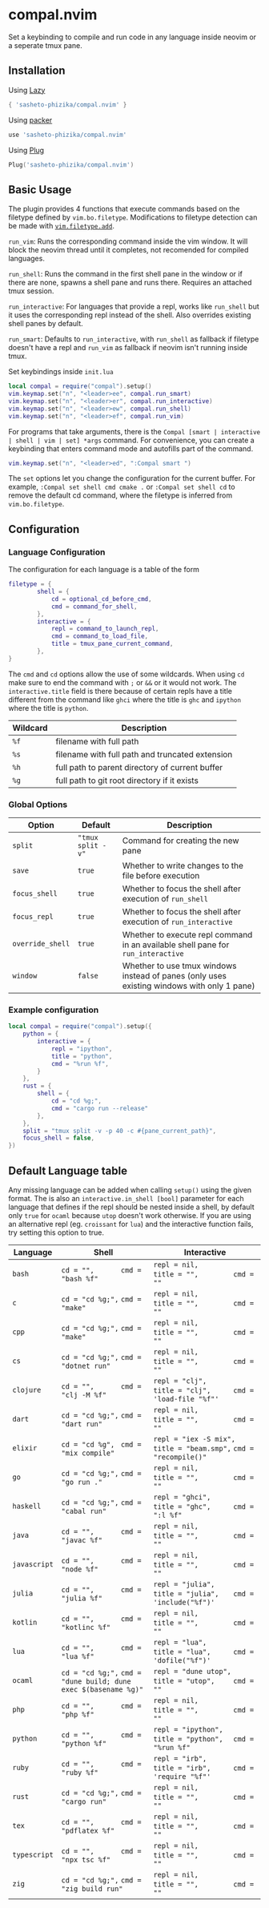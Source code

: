 # compal.nvim
Set a keybinding to compile and run code in any language inside neovim or a seperate tmux pane.

## Installation
Using [Lazy](https://github.com/folke/lazy.nvim)
```lua
{ 'sasheto-phizika/compal.nvim' }
```
Using [packer](https://github.com/wbthomason/packer.nvim)
```lua
use 'sasheto-phizika/compal.nvim'

```
Using [Plug](https://github.com/junegunn/vim-plug)
```lua
Plug('sasheto-phizika/compal.nvim')
```

## Basic Usage
The plugin provides 4 functions that execute commands based on the filetype defined by `vim.bo.filetype`. Modifications to filetype detection can be made with [`vim.filetype.add`](https://neovim.io/doc/user/lua.html#lua-filetype).

`run_vim`: Runs the corresponding command inside the vim window. It will block the neovim thread until it completes, not recomended for compiled languages.

`run_shell`: Runs the command in the first shell pane in the window or if there are none, spawns a shell pane and runs there. Requires an attached tmux session.

`run_interactive`: For languages that provide a repl, works like `run_shell` but it uses the corresponding repl instead of the shell. Also overrides existing shell panes by default.

`run_smart`: Defaults to `run_interactive`, with `run_shell` as fallback if filetype doesn't have a repl and `run_vim` as fallback if neovim isn't running inside tmux.

Set keybindings inside `init.lua`

```lua
local compal = require("compal").setup()
vim.keymap.set("n", "<leader>ee", compal.run_smart)
vim.keymap.set("n", "<leader>er", compal.run_interactive)
vim.keymap.set("n", "<leader>ew", compal.run_shell)
vim.keymap.set("n", "<leader>ef", compal.run_vim)
```
For programs that take arguments, there is the `Compal [smart | interactive | shell | vim | set] *args` command. For convenience, you can create a keybinding that enters command mode and autofills part of the command.

```lua
vim.keymap.set("n", "<leader>ed", ":Compal smart ")
```

The `set` options let you change the configuration for the current buffer. For example, `:Compal set shell cmd cmake .` or `:Compal set shell cd` to remove the default cd command, where the filetype is inferred from `vim.bo.filetype`.

## Configuration
### Language Configuration
The configuration for each language is a table of the form

```lua
filetype = { 
        shell = {
            cd = optional_cd_before_cmd,
            cmd = command_for_shell,
        },
        interactive = {
            repl = command_to_launch_repl,
            cmd = command_to_load_file,
            title = tmux_pane_current_command,
        },
}

```

The `cmd` and `cd` options allow the use of some wildcards. When using `cd` make sure to end the command with `;` or `&&` or it would not work. The `interactive.title` field is there because of certain repls have a title different from the command like `ghci` where the title is `ghc` and `ipython` where the title is `python`.

| Wildcard | Description
|----------|------------|
| `%f` | filename with full path
| `%s` | filename with full path and truncated extension
| `%h` | full path to parent directory of current buffer
| `%g` | full path to git root directory if it exists

### Global Options
| Option | Default | Description
|--------|---------|------------|
| `split`                | `"tmux split -v"` | Command for creating the new pane
| `save`                 | `true`            | Whether to write changes to the file before execution
| `focus_shell`          | `true`            | Whether to focus the shell after execution of `run_shell`  
| `focus_repl`           | `true`            | Whether to focus the shell after execution of `run_interactive`  
| `override_shell`       | `true`            | Whether to execute repl command in an available shell pane for `run_interactive`
| `window`               | `false`           | Whether to use tmux windows instead of panes (only uses existing windows with only 1 pane)

### Example configuration
```lua
local compal = require("compal").setup({
    python = {
        interactive = {
            repl = "ipython",
            title = "python",
            cmd = "%run %f",
        }
    },
    rust = {
        shell = {
            cd = "cd %g;",
            cmd = "cargo run --release"
        },
    },
    split = "tmux split -v -p 40 -c #{pane_current_path}",
    focus_shell = false,
})
```
##  Default Language table
Any missing language can be added when calling `setup()` using the given format. The is also an `interactive.in_shell [bool]` parameter for each language that defines if the repl should be nested inside a shell, by default only `true` for `ocaml` because `utop` doesn't work otherwise. If you are using an alternative repl (eg. `croissant` for `lua`) and the interactive function fails, try setting this option to true.

| Language       | Shell                                                                | Interactive
| ---------      | --------                                                             | -----------
| ` bash       ` | ` cd = "",       `  ` cmd = "bash %f"                              ` | ` repl = nil,          `  ` title = "",         `  ` cmd = ""               `
| ` c          ` | ` cd = "cd %g;", `  ` cmd = "make"                                 ` | ` repl = nil,          `  ` title = "",         `  ` cmd = ""               `
| ` cpp        ` | ` cd = "cd %g;", `  ` cmd = "make"                                 ` | ` repl = nil,          `  ` title = "",         `  ` cmd = ""               `
| ` cs         ` | ` cd = "cd %g;", `  ` cmd = "dotnet run"                           ` | ` repl = nil,          `  ` title = "",         `  ` cmd = ""               `
| ` clojure    ` | ` cd = "",       `  ` cmd = "clj -M %f"                            ` | ` repl = "clj",        `  ` title = "clj",      `  ` cmd = 'load-file "%f"' `
| ` dart       ` | ` cd = "cd %g;", `  ` cmd = "dart run"                             ` | ` repl = nil,          `  ` title = "",         `  ` cmd = ""               `
| ` elixir     ` | ` cd = "cd %g",  `  ` cmd = "mix compile"                          ` | ` repl = "iex -S mix", `  ` title = "beam.smp", `  ` cmd = "recompile()"    `
| ` go         ` | ` cd = "cd %g;", `  ` cmd = "go run ."                             ` | ` repl = nil,          `  ` title = "",         `  ` cmd = ""               `
| ` haskell    ` | ` cd = "cd %g;", `  ` cmd = "cabal run"                            ` | ` repl = "ghci",       `  ` title = "ghc",      `  ` cmd = ":l %f"          `
| ` java       ` | ` cd = "",       `  ` cmd = "javac %f"                             ` | ` repl = nil,          `  ` title = "",         `  ` cmd = ""               `
| ` javascript ` | ` cd = "",       `  ` cmd = "node %f"                              ` | ` repl = nil,          `  ` title = "",         `  ` cmd = ""               `
| ` julia      ` | ` cd = "",       `  ` cmd = "julia %f"                             ` | ` repl = "julia",      `  ` title = "julia",    `  ` cmd = 'include("%f")'  `
| ` kotlin     ` | ` cd = "",       `  ` cmd = "kotlinc %f"                           ` | ` repl = nil,          `  ` title = "",         `  ` cmd = ""               `
| ` lua        ` | ` cd = "",       `  ` cmd = "lua %f"                               ` | ` repl = "lua",        `  ` title = "lua",      `  ` cmd = 'dofile("%f")'   `
| ` ocaml      ` | ` cd = "cd %g;", `  ` cmd = "dune build; dune exec $(basename %g)" ` | ` repl = "dune utop",  `  ` title = "utop",     `  ` cmd = ""               `
| ` php        ` | ` cd = "",       `  ` cmd = "php %f"                               ` | ` repl = nil,          `  ` title = "",         `  ` cmd = ""               `
| ` python     ` | ` cd = "",       `  ` cmd = "python %f"                            ` | ` repl = "ipython",    `  ` title = "python",   `  ` cmd = "%run %f"        `
| ` ruby       ` | ` cd = "",       `  ` cmd = "ruby %f"                              ` | ` repl = "irb",        `  ` title = "irb",      `  ` cmd = 'require "%f"'   `
| ` rust       ` | ` cd = "cd %g;", `  ` cmd = "cargo run"                            ` | ` repl = nil,          `  ` title = "",         `  ` cmd = ""               `
| ` tex        ` | ` cd = "",       `  ` cmd = "pdflatex %f"                          ` | ` repl = nil,          `  ` title = "",         `  ` cmd = ""               `
| ` typescript ` | ` cd = "",       `  ` cmd = "npx tsc %f"                           ` | ` repl = nil,          `  ` title = "",         `  ` cmd = ""               `
| ` zig        ` | ` cd = "cd %g;", `  ` cmd = "zig build run"                        ` | ` repl = nil,          `  ` title = "",         `  ` cmd = ""               `

